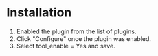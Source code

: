 Installation
============

1. Enabled the plugin from the list of plugins.
2. Click "Configure" once the plugin was enabled.
3. Select tool_enable = Yes and save.
